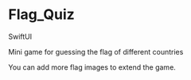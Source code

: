 # Flag_Quiz
SwiftUI


Mini game for guessing the flag of different countries

You can add more flag images to extend the game.
